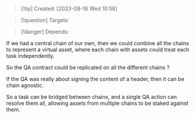 
>[!tip] Created: [2023-08-16 Wed 10:58]

>[!question] Targets: 

>[!danger] Depends: 

If we had a central chain of our own, then we could combine all the chains to represent a virtual asset, where each chain with assets could treat each task independently.

So the QA contract could be replicated on all the different chains ?

If the QA was really about signing the content of a header, then it can be chain agnostic.

So a task can be bridged between chains, and a single QA action can resolve them all, allowing assets from multiple chains to be staked against them.